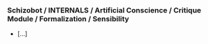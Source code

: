 ### Schizobot / INTERNALS / Artificial Conscience / Critique Module / Formalization / Sensibility
* [...]
